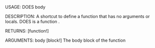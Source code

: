 USAGE:
     DOES body 

DESCRIPTION:
     A shortcut to define a function that has no arguments or locals.
     DOES is a function .

RETURNS: [function!]

ARGUMENTS:
    body [block!]
        The body block of the function

